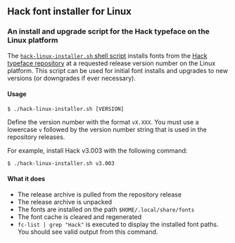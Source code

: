 ## Hack font installer for Linux

### An install and upgrade script for the Hack typeface on the Linux platform

The [`hack-linux-installer.sh` shell script](https://github.com/source-foundry/hack-linux-installer/blob/master/hack-linux-installer.sh) installs fonts from the [Hack typeface repository](https://github.com/source-foundry/Hack) at a requested release version number on the Linux platform.  This script can be used for initial font installs and upgrades to new versions (or downgrades if ever necessary).

#### Usage

```
$ ./hack-linux-installer.sh [VERSION]
```

Define the version number with the format `vX.XXX`.  You must use a lowercase `v` followed by the version number string that is used in the repository releases.

For example, install Hack v3.003 with the following command:

```
$ ./hack-linux-installer.sh v3.003
```

#### What it does

- The release archive is pulled from the repository release
- The release archive is unpacked
- The fonts are installed on the path `$HOME/.local/share/fonts`
- The font cache is cleared and regenerated
- `fc-list | grep "Hack"` is executed to display the installed font paths.  You should see valid output from this command.

